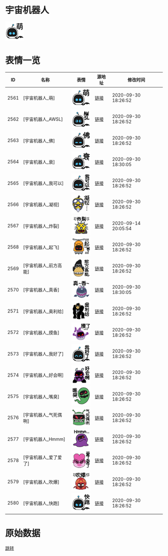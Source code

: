 # 宇宙机器人

<img src="./cover.png" height="60" alt="cover" />

# 表情一览

|ID|名称|表情|源地址|修改时间|
|----|----|----|----|----|
|2561|[宇宙机器人_萌]|<img src="./pic/002561_%5B宇宙机器人_萌%5D.png" height="60" alt="萌"/>|[链接](http://i0.hdslb.com/bfs/emote/cf71f836b9e75e3ae05f39b2b9124007ab5ca7cc.png)|2020-09-30 18:26:52|
|2562|[宇宙机器人_AWSL]|<img src="./pic/002562_%5B宇宙机器人_AWSL%5D.png" height="60" alt="AWSL"/>|[链接](http://i0.hdslb.com/bfs/emote/a456a86658c2d4654b8411c983776c5df88ff88f.png)|2020-09-30 18:26:52|
|2563|[宇宙机器人_佛]|<img src="./pic/002563_%5B宇宙机器人_佛%5D.png" height="60" alt="佛"/>|[链接](http://i0.hdslb.com/bfs/emote/41d252382b1d6fc2b45f01285469fc757ac11a75.png)|2020-09-30 18:26:52|
|2564|[宇宙机器人_衰]|<img src="./pic/002564_%5B宇宙机器人_衰%5D.png" height="60" alt="衰"/>|[链接](http://i0.hdslb.com/bfs/emote/22d5c0654aa65609683ce4ac5352bfb27af5e013.png)|2020-09-30 18:30:05|
|2565|[宇宙机器人_我可以]|<img src="./pic/002565_%5B宇宙机器人_我可以%5D.png" height="60" alt="我可以"/>|[链接](http://i0.hdslb.com/bfs/emote/a8650d0f2632410621a5f3cfe0a909fd3a16eafa.png)|2020-09-30 18:26:52|
|2566|[宇宙机器人_凝视]|<img src="./pic/002566_%5B宇宙机器人_凝视%5D.png" height="60" alt="凝视"/>|[链接](http://i0.hdslb.com/bfs/emote/0cfadc834d6206dfcf3412191f1d8a12b4e21c28.png)|2020-09-30 18:26:52|
|2567|[宇宙机器人_炸裂]|<img src="./pic/002567_%5B宇宙机器人_炸裂%5D.png" height="60" alt="炸裂"/>|[链接](http://i0.hdslb.com/bfs/emote/8d94ccb211716e2b33ad6e341b5e95807374fe36.png)|2020-09-14 20:05:54|
|2568|[宇宙机器人_起飞]|<img src="./pic/002568_%5B宇宙机器人_起飞%5D.png" height="60" alt="起飞"/>|[链接](http://i0.hdslb.com/bfs/emote/69a8bd062e7a13cea4161b87be6d0ce0a02b4247.png)|2020-09-30 18:26:52|
|2569|[宇宙机器人_前方高能]|<img src="./pic/002569_%5B宇宙机器人_前方高能%5D.png" height="60" alt="前方高能"/>|[链接](http://i0.hdslb.com/bfs/emote/7106278224fb7c9650c2a94931220869851c74fb.png)|2020-09-30 18:26:52|
|2570|[宇宙机器人_真香]|<img src="./pic/002570_%5B宇宙机器人_真香%5D.png" height="60" alt="真香"/>|[链接](http://i0.hdslb.com/bfs/emote/a3763fafd0e2cfc979d3d853de8e464bdf1a896a.png)|2020-09-30 18:30:05|
|2571|[宇宙机器人_奥利给]|<img src="./pic/002571_%5B宇宙机器人_奥利给%5D.png" height="60" alt="奥利给"/>|[链接](http://i0.hdslb.com/bfs/emote/50eb4704b6e027a5388afc104efd7f72f8319cdd.png)|2020-09-30 18:26:52|
|2572|[宇宙机器人_摸鱼]|<img src="./pic/002572_%5B宇宙机器人_摸鱼%5D.png" height="60" alt="摸鱼"/>|[链接](http://i0.hdslb.com/bfs/emote/5f7338fc855deb2bf57516308fc582e32a326f75.png)|2020-09-30 18:26:52|
|2573|[宇宙机器人_我好了]|<img src="./pic/002573_%5B宇宙机器人_我好了%5D.png" height="60" alt="我好了"/>|[链接](http://i0.hdslb.com/bfs/emote/8cadb16986b427492d0cb44128919a4f77e0dc3b.png)|2020-09-30 18:26:52|
|2574|[宇宙机器人_好会啊]|<img src="./pic/002574_%5B宇宙机器人_好会啊%5D.png" height="60" alt="好会啊"/>|[链接](http://i0.hdslb.com/bfs/emote/80809ebfd41eb0401bf11b180be239292fdc4849.png)|2020-09-30 18:26:52|
|2575|[宇宙机器人_嘴臭]|<img src="./pic/002575_%5B宇宙机器人_嘴臭%5D.png" height="60" alt="嘴臭"/>|[链接](http://i0.hdslb.com/bfs/emote/117be66a6aa5aeff6a28e4cca3b870c41fd5b3d0.png)|2020-09-30 18:26:52|
|2576|[宇宙机器人_气死偶咧]|<img src="./pic/002576_%5B宇宙机器人_气死偶咧%5D.png" height="60" alt="气死偶咧"/>|[链接](http://i0.hdslb.com/bfs/emote/aec7282a3d4789b7572b66eec6e63576fadc1ec2.png)|2020-09-30 18:26:52|
|2577|[宇宙机器人_Hmmm]|<img src="./pic/002577_%5B宇宙机器人_Hmmm%5D.png" height="60" alt="Hmmm"/>|[链接](http://i0.hdslb.com/bfs/emote/20cd2d8f98cfdc2a551e32f7196aee996e54078a.png)|2020-09-30 18:26:52|
|2578|[宇宙机器人_爱了爱了]|<img src="./pic/002578_%5B宇宙机器人_爱了爱了%5D.png" height="60" alt="爱了爱了"/>|[链接](http://i0.hdslb.com/bfs/emote/4b996577810363eed6df59a4a2d72196d8b65446.png)|2020-09-30 18:26:52|
|2579|[宇宙机器人_吹爆]|<img src="./pic/002579_%5B宇宙机器人_吹爆%5D.png" height="60" alt="吹爆"/>|[链接](http://i0.hdslb.com/bfs/emote/07bac63ec7d21096c08de8329b3a114a148695df.png)|2020-09-30 18:26:52|
|2580|[宇宙机器人_快跑]|<img src="./pic/002580_%5B宇宙机器人_快跑%5D.png" height="60" alt="快跑"/>|[链接](http://i0.hdslb.com/bfs/emote/06856b2d9030842e40ed25f617f3e3b7f6bc947c.png)|2020-09-30 18:26:52|

# 原始数据

[跳转](./raw.json)

